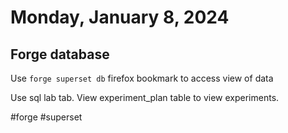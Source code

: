 # Monday, January 8, 2024

## Forge database
Use `forge superset db` firefox bookmark to access view of data

Use sql lab tab. View experiment_plan table to view experiments.

#forge
#superset